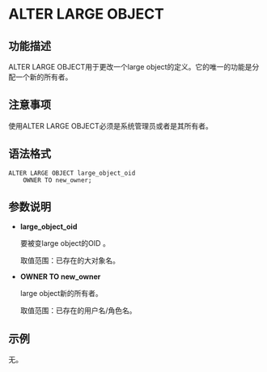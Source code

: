 # ALTER LARGE OBJECT<a name="ZH-CN_TOPIC_0289900449"></a>

## 功能描述<a name="zh-cn_topic_0283137719_zh-cn_topic_0237122064_zh-cn_topic_0059778505_sbaf83721f63f42a9ba63625707e18b5c"></a>

ALTER LARGE OBJECT用于更改一个large object的定义。它的唯一的功能是分配一个新的所有者。

## 注意事项<a name="zh-cn_topic_0283137719_zh-cn_topic_0237122064_zh-cn_topic_0059778505_saab423042807475180e48512143509e9"></a>

使用ALTER LARGE OBJECT必须是系统管理员或者是其所有者。

## 语法格式<a name="zh-cn_topic_0283137719_zh-cn_topic_0237122064_zh-cn_topic_0059778505_sc544d982cf6142e9bdb66283e857ce80"></a>

```
ALTER LARGE OBJECT large_object_oid
    OWNER TO new_owner;
```

## 参数说明<a name="zh-cn_topic_0283137719_zh-cn_topic_0237122064_zh-cn_topic_0059778505_s02711c36b6fc4b46a8757c4e3495899b"></a>

-   **large\_object\_oid**

    要被变large object的OID 。

    取值范围：已存在的大对象名。

-   **OWNER TO new\_owner**

    large object新的所有者。

    取值范围：已存在的用户名/角色名。


## 示例<a name="zh-cn_topic_0283137719_zh-cn_topic_0237122064_zh-cn_topic_0059778505_s6e23110aff5940ea87da3c0f9569f987"></a>

无。
